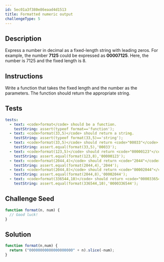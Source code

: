 ```yaml
---
id: 5ec01a3f380e86eaad4d1513
title: Formatted numeric output
challengeType: 5
---
```


## Description
<section id='description'>
Express a number in decimal as a fixed-length string with leading zeros.
For example, the number <strong>7125</strong> could be expressed as <strong>00007125</strong>. Here, the number is 7125 and the fixed length is 8.</p>
</section>

## Instructions
<section id='instructions'>
Write a function that takes the fixed length and the number as the parameters. The function should return the appropriate string.
</section>

## Tests
<section id='tests'>

```yml
tests:
  - text: <code>format</code> should be a function.
    testString: assert(typeof format=='function');
  - text: <code>format(33,5)</code> should return a string.
    testString: assert(typeof format(33,5)=='string');
  - text: <code>format(33,5)</code> should return <code>"00033"</code>.
    testString: assert.equal(format(33,5),'00033');
  - text: <code>format(123,5)</code> should return <code>"00000123"</code>.
    testString: assert.equal(format(123,8),'00000123');
  - text: <code>format(2044,4)</code> should return <code>"2044"</code>.
    testString: assert.equal(format(2044,4),'2044');
  - text: <code>format(2044,8)</code> should return <code>"00002044"</code>.
    testString: assert.equal(format(2044,8),'00002044');
  - text: <code>format(336544,10)</code> should return <code>"0000336544"</code>.
    testString: assert.equal(format(336544,10),'0000336544');

```

</section>

## Challenge Seed
<section id='challengeSeed'>

<div id='js-seed'>

```js
function format(n, num) {
  // Good luck!
}

```

</div>

</section>

## Solution
<section id='solution'>


```js
function format(n,num) {
  return ("00000000000000000000" + n).slice(-num);
}

```

</section>
